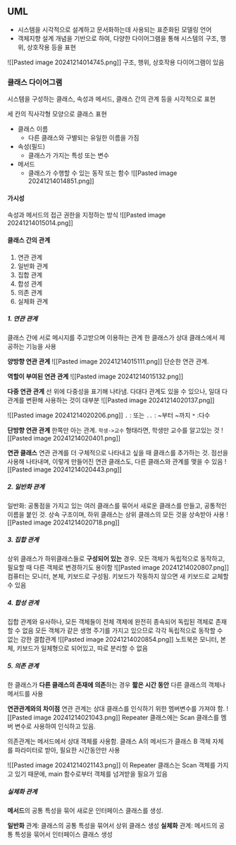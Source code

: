 ## UML
- 시스템을 시각적으로 설계하고 문서화하는데 사용되는 표준화된 모델링 언어
- 객체지향 설계 개념을 기반으로 하여, 다양한 다이어그램을 통해 시스템의 구조, 행위, 상호작용 등을 표현

![[Pasted image 20241214014745.png]]
구조, 행위, 상호작용 다이어그램이 있음

### 클래스 다이어그램
시스템을 구성하는 클래스, 속성과 메서드, 클래스 간의 관계 등을 시각적으로 표현

세 칸의 직사각형 모양으로 클래스 표현
- 클래스 이름
	- 다른 클래스와 구별되는 유일한 이름을 가짐
- 속성(필드)
	- 클래스가 가지는 특성 또는 변수
- 메서드
	- 클래스가 수행할 수 있는 동작 또는 함수
![[Pasted image 20241214014851.png]]

#### 가시성
속성과 메서드의 접근 권한을 지정하는 방식
![[Pasted image 20241214015014.png]]

#### 클래스 간의 관계
1. 연관 관계
2. 일반화 관계
3. 집합 관계
4. 합성 관계
5. 의존 관계
6. 실체화 관계

##### 1. 연관 관계
클래스 간에 서로 메시지를 주고받으며 이용하는 관계
한 클래스가 상대 클래스에서 제공하는 기능을 사용

**양방향 연관 관계**
![[Pasted image 20241214015111.png]]
단순한 연관 관계.

**역할이 부여된 연관 관계**
![[Pasted image 20241214015132.png]]

**다중 연관 관계**
선 위에 다중성을 표기해 나타냄. 다대다 관계도 있을 수 있으나, 일대 다 관계를 변환해 사용하는 것이 대부분
![[Pasted image 20241214020137.png]]

![[Pasted image 20241214020206.png]]
`.` : 또는
`..` : ~부터 ~까지
`*` :다수

**단방향 연관 관계**
한쪽만 아는 관계.
`학생->교수` 형태라면, 학생만 교수를 알고있는 것
![[Pasted image 20241214020401.png]]

**연관 클래스**
연관 관계를 더 구체적으로 나타내고 싶을 때 클래스를 추가하는 것.
점선을 사용해 나타내며, 이렇게 만들어진 연관 클래스도, 다른 클래스와 관계를 맺을 수 있음
![[Pasted image 20241214020443.png]]

##### 2. 일반화 관계
일반화: 공통점을 가지고 있는 여러 클래스를 묶어서 새로운 클래스를 만들고, 공통적인 이름을 붙인 것.
상속 구조이며, 하위 클래스는 상위 클래스의 모든 것을 상속받아 사용
![[Pasted image 20241214020718.png]]

##### 3. 집합 관계
상위 클래스가 하위클래스들로 **구성되어 있는** 경우. 모든 객체가 독립적으로 동작하고, 필요할 때 다른 객체로 변경하기도 용이함
![[Pasted image 20241214020807.png]]
컴퓨터는 모니터, 본체, 키보드로 구성됨. 키보드가 작동하지 않으면 새 키보드로 교체할 수 있음
##### 4. 합성 관계
집합 관계와 유사하나, 모든 객체들이 전체 객체에 완전히 종속되어 독립된 객체로 존재할 수 없음
모든 객체가 같은 생명 주기를 가지고 있으므로 각각 독립적으로 동작할 수 없는 강한 결합관계
![[Pasted image 20241214020854.png]]
노트북은 모니터, 본체, 키보드가 일체형으로 되어있고, 따로 분리할 수 없음

##### 5. 의존 관계
한 클래스가 **다른 클래스의 존재에 의존**하는 경우
**짧은 시간 동안** 다른 클래스의 객체나 메서드를 사용

**연관관계와의 차이점**
연관 관계는 상대 클래스를 인식하기 위한 멤버변수를 가져야 함.
![[Pasted image 20241214021043.png]]
Repeater 클래스에는 Scan 클래스를 멤버 변수로 사용하여 인식하고 있음.

의존관계는 메서드에서 상대 객체를 사용함.
클래스 A의 메서드가 클래스 B 객체 자체를 파라미터로 받아, 필요한 시간동안만 사용

![[Pasted image 20241214021143.png]]
이 Repeater 클래스는 Scan 객체를 가지고 있기 때문에, main 함수로부터 객체를 넘겨받을 필요가 있음

##### 실체화 관계
**메서드**의 공통 특성을 묶어 새로운 인터페이스 클래스를 생성.

**일반화** 관계: 클래스의 공통 특성을 묶어서 상위 클래스 생성
**실체화** 관계: 메서드의 공통 특성을 묶어서 인터페이스 클래스 생성


























